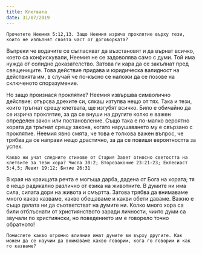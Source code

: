 ```yaml
---
title: Клетвата
date: 31/07/2019
---
```


`Прочетете Неемия 5:12,13. Защо Неемия изрича проклятие върху тези, които не изпълнят своята част от договорката?`

Въпреки че водачите се съгласяват да възстановят и да върнат всичко, което са конфискували, Неемия не се задоволява само с думи. Той има нужда от солидно доказателство. Затова ги кара да се закълнат пред свещениците. Това действие придава и юридическа валидност на действията им, в случай че по-късно се наложи да се позове на сключеното споразумение.

Но защо произнася проклятие? Неемия извършва символично действие: отърсва дрехите си, сякаш изтупва нещо от тях. Така и тези, които тръгнат срещу клетвата, ще изгубят всичко. Било е обичайно да се изрича проклятие, за да се внуши на другите колко е важен определен закон или постановление. Също така е по-малко вероятно хората да тръгнат срещу закона, когато нарушаването му е свързано с проклятие. Неемия явно смята, че това е толкова важен въпрос, че трябва да се направи нещо драстично, за да се повиши вероятността за успех.

`Какво ни учат следните стихове от Стария Завет относно светостта на клетвите за тези хора? Числа 30:2; Второзаконие 23:21-23; Еклесиаст 5:4,5; Левит 19:12; Битие 26:31`

В края на краищата речта е могъща дарба, дадена от Бога на хората; тя е нещо радикално различно от езика на животните. В думите ни има сила, силата дори на живота и смъртта. Затова трябва да внимаваме много какво казваме, какво обещаваме и какви обети даваме. Важно е също делата ни да съответстват на думите ни. Колко много хора са били отблъснати от християнството заради личности, чиито думи са звучали по християнски, но поведението им е говорело точно обратното!

`Помислете какво огромно влияние имат думите ви върху другите. Как можем да се научим да внимаваме какво говорим, кога го говорим и как го казваме?`